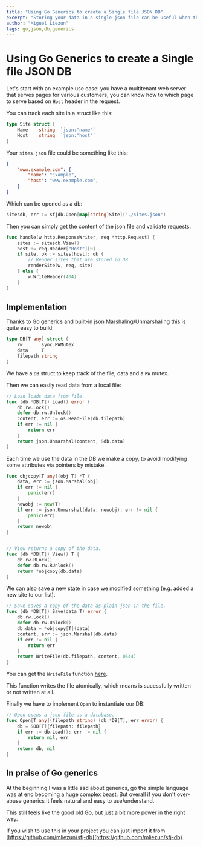 ```yaml
---
title: "Using Go Generics to create a Single file JSON DB"
excerpt: "Storing your data in a single json file can be useful when there isn't much state that needs to be tracked. In this post we leverage Go's generics to implement a simple JSON DB."
author: "Miguel Liezun"
tags: go,json,db,generics
---
```


# Using Go Generics to create a Single file JSON DB

Let's start with an example use case: you have a multitenant web server that serves pages for various customers, you can know how to which page to serve based on `Host` header in the request.

You can track each site in a struct like this:

```go
type Site struct {
    Name    string  `json:"name"`
    Host    string  `json:"host"`
}
```

Your `sites.json` file could be something like this:

```json
{
    "www.example.com": {
        "name": "Example",
        "host": "www.example.com",
    }
}
```

Which can be opened as a db:

```go
sitesdb, err := sfjdb.Open[map[string]Site]("./sites.json")
```

Then you can simply get the content of the json file and validate requests:

```go
func handle(w http.ResponseWriter, req *http.Request) {
    sites := sitesdb.View()
    host := req.Header["Host"][0]
    if site, ok := sites[host]; ok {
        // Render sites that are stored in DB
        renderSite(w, req, site)
    } else {
        w.WriteHeader(404)
    }
}
```

## Implementation

Thanks to Go generics and built-in json Marshaling/Unmarshaling this is quite easy to build:

```go
type DB[T any] struct {
	rw       sync.RWMutex
	data     T
	filepath string
}
```

We have a `DB` struct to keep track of the file, data and a `RW` mutex.

Then we can easily read data from a local file:

```go
// Load loads data from file.
func (db *DB[T]) Load() error {
	db.rw.Lock()
	defer db.rw.Unlock()
	content, err := os.ReadFile(db.filepath)
	if err != nil {
		return err
	}
	return json.Unmarshal(content, &db.data)
}
```

Each time we use the data in the DB we make a copy, to avoid modifying some attributes via pointers by mistake.

```go
func objcopy[T any](obj T) *T {
	data, err := json.Marshal(obj)
	if err != nil {
		panic(err)
	}
	newobj := new(T)
	if err := json.Unmarshal(data, newobj); err != nil {
		panic(err)
	}
	return newobj
}


// View returns a copy of the data.
func (db *DB[T]) View() T {
	db.rw.RLock()
	defer db.rw.RUnlock()
	return *objcopy(db.data)
}
```

We can also save a new state in case we modified something (e.g. added a new site to our list).

```go
// Save saves a copy of the data as plain json in the file.
func (db *DB[T]) Save(data T) error {
	db.rw.Lock()
	defer db.rw.Unlock()
	db.data = *objcopy[T](data)
	content, err := json.Marshal(db.data)
	if err != nil {
		return err
	}
	return WriteFile(db.filepath, content, 0644)
}
```

You can get the `WriteFile` function [here](https://github.com/tailscale/tailscale/blob/main/atomicfile/atomicfile.go).

This function writes the file atomically, which means is sucessfully written or not written at all.


Finally we have to implement `Open` to instantiate our DB:

```go
// Open opens a json file as a database.
func Open[T any](filepath string) (db *DB[T], err error) {
	db = &DB[T]{filepath: filepath}
	if err := db.Load(); err != nil {
		return nil, err
	}
	return db, nil
}
```

## In praise of Go generics

At the beginning I was a little sad about generics, go the simple language was at end becoming a huge complex beast. But overall if you don't over-abuse generics it feels natural and easy to use/understand.

This still feels like the good old Go, but just a bit more power in the right way.

If you wish to use this in your project you can just import it from [https://github.com/mliezun/sfj-db](https://github.com/mliezun/sfj-db).
